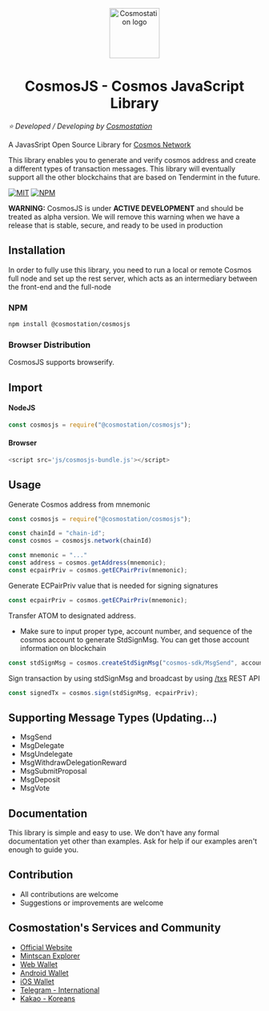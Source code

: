 <p align="center">
  <a href="https://www.cosmostation.io" target="_blank" rel="noopener noreferrer"><img width="100" src="https://user-images.githubusercontent.com/20435620/55696624-d7df2e00-59f8-11e9-9126-edf9a40b11a8.png" alt="Cosmostation logo"></a>
</p>
<h1 align="center">
    CosmosJS - Cosmos JavaScript Library 
</h1>

*:star: Developed / Developing by [Cosmostation](https://www.cosmostation.io/)*

A JavasSript Open Source Library for [Cosmos Network](https://cosmos.network/)

This library enables you to generate and verify cosmos address and create a different types of transaction messages. This library will eventually support all the other blockchains that are based on Tendermint in the future.

[![MIT](https://img.shields.io/apm/l/vim-mode.svg)](https://github.com/cosmostation/cosmosjs/blob/master/LICENSE)
[![NPM](https://img.shields.io/npm/v/@cosmostation/cosmosjs.svg)](https://www.npmjs.com/package/@cosmostation/cosmosjs)

<b>WARNING:</b> CosmosJS is under <b>ACTIVE DEVELOPMENT</b> and should be treated as alpha version. We will remove this warning when we have a release that is stable, secure, and ready to be used in production

## Installation

In order to fully use this library, you need to run a local or remote  Cosmos full node and set up the rest server, which acts as an intermediary between the front-end and the full-node

### NPM

```bash
npm install @cosmostation/cosmosjs
```

### Browser Distribution

CosmosJS supports browserify.

## Import 

#### NodeJS

```js
const cosmosjs = require("@cosmostation/cosmosjs");
```

#### Browser

```js
<script src='js/cosmosjs-bundle.js'></script>
```

## Usage

Generate Cosmos address from mnemonic 
```js
const cosmosjs = require("@cosmostation/cosmosjs");

const chainId = "chain-id";
const cosmos = cosmosjs.network(chainId)

const mnemonic = "..."
const address = cosmos.getAddress(mnemonic);
const ecpairPriv = cosmos.getECPairPriv(mnemonic);
```

Generate ECPairPriv value that is needed for signing signatures
```js
const ecpairPriv = cosmos.getECPairPriv(mnemonic);
```

Transfer ATOM to designated address. 
* Make sure to input proper type, account number, and sequence of the cosmos account to generate StdSignMsg. You can get those account information on blockchain 

```js
const stdSignMsg = cosmos.createStdSignMsg("cosmos-sdk/MsgSend", accountNumber, sequence, fromAddress, toAddress, "uatom", amount, "uatom", fee, gas, "");
```

Sign transaction by using stdSignMsg and broadcast by using [/txs](https://cosmos.network/rpc/) REST API
```js
const signedTx = cosmos.sign(stdSignMsg, ecpairPriv);
```

## Supporting Message Types (Updating...)

- MsgSend
- MsgDelegate
- MsgUndelegate
- MsgWithdrawDelegationReward
- MsgSubmitProposal
- MsgDeposit
- MsgVote

## Documentation

This library is simple and easy to use. We don't have any formal documentation yet other than examples. Ask for help if our examples aren't enough to guide you.

## Contribution

- All contributions are welcome
- Suggestions or improvements are welcome

## Cosmostation's Services and Community

- [Official Website](https://www.cosmostation.io)
- [Mintscan Explorer](https://www.mintscan.io)
- [Web Wallet](https://wallet.cosmostation.io)
- [Android Wallet](https://bit.ly/2BWex9D)
- [iOS Wallet](https://apple.co/2IAM3Xm)
- [Telegram - International](https://t.me/cosmostation)
- [Kakao - Koreans](https://open.kakao.com/o/g6KKSe5)

